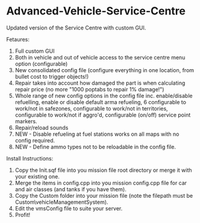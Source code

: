 # Advanced-Vehicle-Service-Centre
Updated version of the Service Centre with custom GUI.

Fetaures:
1. Full custom GUI
2. Both in vehicle and out of vehicle access to the service centre menu option (configurable)
3. New consolidated config file (configure everything in one location, from bullet cost to trigger objects!)
4. Repair takes into account how damaged the part is when calculating repair price (no more "1000 poptabs to repair 1% damage!")
5. Whole range of new config options in the config file inc. enable/disable refuelling, enable or disable default arma refueling, 6 configurable to work/not in safezones, configurable to work/not in territories, configurable to work/not if aggro'd, configurable (on/off) service point markers.
6. Repair/reload sounds
7. NEW - Disable refueling at fuel stations works on all maps with no config required.
8. NEW - Define ammo types not to be reloadable in the config file.

Install Instructions:
1. Copy the Init.sqf file into you mission file root directory or merge it with your existing one.
2. Merge the items in config.cpp into you mission config.cpp file for car and air classes (and tanks if you have them).
3. Copy the Custom folder into your mission file (note the filepath must be Custom\vehicleManagementSystem).
4. Edit the vmsConfig file to suite your server.
5. Profit!

